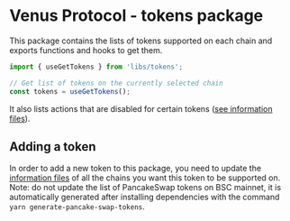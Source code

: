 # Venus Protocol - tokens package

This package contains the lists of tokens supported on each chain and exports functions and hooks to
get them.

```typescript
import { useGetTokens } from 'libs/tokens';

// Get list of tokens on the currently selected chain
const tokens = useGetTokens();
```

It also lists actions that are disabled for certain tokens
([see information files](./infos//disabledTokenActions/)).

## Adding a token

In order to add a new token to this package, you need to update the [information files](./infos/) of
all the chains you want this token to be supported on. Note: do not update the list of PancakeSwap
tokens on BSC mainnet, it is automatically generated after installing dependencies with the command
`yarn generate-pancake-swap-tokens`.
